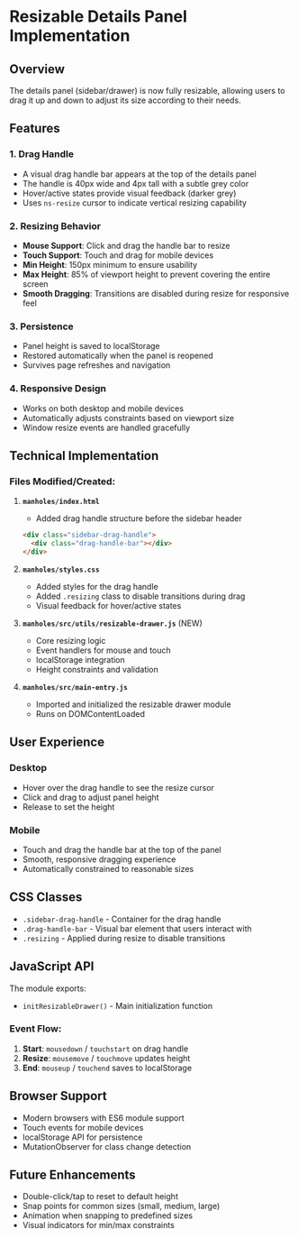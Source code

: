 # Resizable Details Panel Implementation

## Overview
The details panel (sidebar/drawer) is now fully resizable, allowing users to drag it up and down to adjust its size according to their needs.

## Features

### 1. **Drag Handle**
- A visual drag handle bar appears at the top of the details panel
- The handle is 40px wide and 4px tall with a subtle grey color
- Hover/active states provide visual feedback (darker grey)
- Uses `ns-resize` cursor to indicate vertical resizing capability

### 2. **Resizing Behavior**
- **Mouse Support**: Click and drag the handle bar to resize
- **Touch Support**: Touch and drag for mobile devices
- **Min Height**: 150px minimum to ensure usability
- **Max Height**: 85% of viewport height to prevent covering the entire screen
- **Smooth Dragging**: Transitions are disabled during resize for responsive feel

### 3. **Persistence**
- Panel height is saved to localStorage
- Restored automatically when the panel is reopened
- Survives page refreshes and navigation

### 4. **Responsive Design**
- Works on both desktop and mobile devices
- Automatically adjusts constraints based on viewport size
- Window resize events are handled gracefully

## Technical Implementation

### Files Modified/Created:

1. **`manholes/index.html`**
   - Added drag handle structure before the sidebar header
   ```html
   <div class="sidebar-drag-handle">
     <div class="drag-handle-bar"></div>
   </div>
   ```

2. **`manholes/styles.css`**
   - Added styles for the drag handle
   - Added `.resizing` class to disable transitions during drag
   - Visual feedback for hover/active states

3. **`manholes/src/utils/resizable-drawer.js`** (NEW)
   - Core resizing logic
   - Event handlers for mouse and touch
   - localStorage integration
   - Height constraints and validation

4. **`manholes/src/main-entry.js`**
   - Imported and initialized the resizable drawer module
   - Runs on DOMContentLoaded

## User Experience

### Desktop
- Hover over the drag handle to see the resize cursor
- Click and drag to adjust panel height
- Release to set the height

### Mobile
- Touch and drag the handle bar at the top of the panel
- Smooth, responsive dragging experience
- Automatically constrained to reasonable sizes

## CSS Classes

- `.sidebar-drag-handle` - Container for the drag handle
- `.drag-handle-bar` - Visual bar element that users interact with
- `.resizing` - Applied during resize to disable transitions

## JavaScript API

The module exports:
- `initResizableDrawer()` - Main initialization function

### Event Flow:
1. **Start**: `mousedown` / `touchstart` on drag handle
2. **Resize**: `mousemove` / `touchmove` updates height
3. **End**: `mouseup` / `touchend` saves to localStorage

## Browser Support
- Modern browsers with ES6 module support
- Touch events for mobile devices
- localStorage API for persistence
- MutationObserver for class change detection

## Future Enhancements
- Double-click/tap to reset to default height
- Snap points for common sizes (small, medium, large)
- Animation when snapping to predefined sizes
- Visual indicators for min/max constraints

